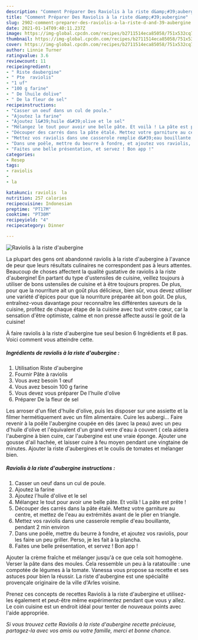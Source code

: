 ```yaml
---
description: "Comment Préparer Des Raviolis à la riste d&amp;#39;aubergine"
title: "Comment Préparer Des Raviolis à la riste d&amp;#39;aubergine"
slug: 2902-comment-preparer-des-raviolis-a-la-riste-d-and-39-aubergine
date: 2021-01-14T09:40:11.237Z
image: https://img-global.cpcdn.com/recipes/b2711514eca85058/751x532cq70/raviolis-a-la-riste-daubergine-photo-principale-de-la-recette.jpg
thumbnail: https://img-global.cpcdn.com/recipes/b2711514eca85058/751x532cq70/raviolis-a-la-riste-daubergine-photo-principale-de-la-recette.jpg
cover: https://img-global.cpcdn.com/recipes/b2711514eca85058/751x532cq70/raviolis-a-la-riste-daubergine-photo-principale-de-la-recette.jpg
author: Linnie Turner
ratingvalue: 3.6
reviewcount: 11
recipeingredient:
- " Riste daubergine"
- " Pte  raviolis"
- "1 uf"
- "100 g farine"
- " De lhuile dolive"
- " De la fleur de sel"
recipeinstructions:
- "Casser un oeuf dans un cul de poule."
- "Ajoutez la farine"
- "Ajoutez l&#39;huile d&#39;olive et le sel"
- "Mélangez le tout pour avoir une belle pâte. Et voilà ! La pâte est prête !"
- "Découper des carrés dans la pâte étalé. Mettez votre garniture au centre, et mettez de l&#39;eau au extrémités avant de le plier en triangle."
- "Mettez vos raviolis dans une casserole remplie d&#39;eau bouillante, pendant 2 min environ"
- "Dans une poêle, mettre du beurre à fondre, et ajoutez vos raviolis, pour les faire un peu griller. Perso, je les fait à la plancha."
- "Faites une belle présentation, et servez ! Bon app !"
categories:
- Resep
tags:
- raviolis
- 
- la

katakunci: raviolis  la 
nutrition: 257 calories
recipecuisine: Indonesian
preptime: "PT17M"
cooktime: "PT30M"
recipeyield: "4"
recipecategory: Dinner

---
```



![Raviolis à la riste d&#39;aubergine](https://img-global.cpcdn.com/recipes/b2711514eca85058/751x532cq70/raviolis-a-la-riste-daubergine-photo-principale-de-la-recette.jpg)

La plupart des gens ont abandonné raviolis à la riste d&#39;aubergine à l'avance de peur que leurs résultats culinaires ne correspondent pas à leurs attentes. Beaucoup de choses affectent la qualité gustative de raviolis à la riste d&#39;aubergine! En partant du type d'ustensiles de cuisine, veillez toujours à utiliser de bons ustensiles de cuisine et à être toujours propres. De plus, pour que la nourriture ait un goût plus délicieux, bien sûr, vous devez utiliser une variété d'épices pour que la nourriture préparée ait bon goût. De plus, entraînez-vous davantage pour reconnaître les différentes saveurs de la cuisine, profitez de chaque étape de la cuisine avec tout votre cœur, car la sensation d'être optimiste, calme et non pressé affecte aussi le goût de la cuisine!

<!--inarticleads1-->

À faire raviolis à la riste d&#39;aubergine tue seul besion 6 Ingrédients et 8 pas. Voici comment vous atteindre cette.

##### Ingrédients de raviolis à la riste d&#39;aubergine :

1. Utilisation  Riste d&#39;aubergine
1. Fournir  Pâte à raviolis
1. Vous avez besoin 1 œuf
1. Vous avez besoin 100 g farine
1. Vous devez vous préparer  De l&#39;huile d&#39;olive
1. Préparer  De la fleur de sel


Les arroser d&#39;un filet d&#39;huile d&#39;olive, puis les disposer sur une assiette et la filmer hermétiquement avec un film alimentaire. Cuire les aubergi… Faire revenir à la poêle l&#39;aubergine coupée en dés (avec la peau) avec un peu d&#39;huile d&#39;olive et l&#39;équivalent d&#39;un grand verre d&#39;eau à couvert ( cela aidera l&#39;aubergine à bien cuire, car l&#39;aubergine est une vraie éponge. Ajouter une gousse d&#39;ail hachée, et laisser cuire à feu moyen pendant une vingtaine de minutes. Ajouter la riste d&#39;aubergines et le coulis de tomates et mélanger bien. 

<!--inarticleads2-->

##### Raviolis à la riste d&#39;aubergine instructions :

1. Casser un oeuf dans un cul de poule.
1. Ajoutez la farine
1. Ajoutez l&#39;huile d&#39;olive et le sel
1. Mélangez le tout pour avoir une belle pâte. Et voilà ! La pâte est prête !
1. Découper des carrés dans la pâte étalé. Mettez votre garniture au centre, et mettez de l&#39;eau au extrémités avant de le plier en triangle.
1. Mettez vos raviolis dans une casserole remplie d&#39;eau bouillante, pendant 2 min environ
1. Dans une poêle, mettre du beurre à fondre, et ajoutez vos raviolis, pour les faire un peu griller. Perso, je les fait à la plancha.
1. Faites une belle présentation, et servez ! Bon app !


Ajouter la crème fraîche et mélanger jusqu&#39;à ce que cela soit homogène. Verser la pâte dans des moules. Cela ressemble un peu à la ratatouille : une compotée de légumes à la tomate. Vanessa vous propose sa recette et ses astuces pour bien la réussir. La riste d&#39;aubergine est une spécialité provençale originaire de la ville d&#39;Arles voisine. 

<!--inarticleads1-->

<p>
Prenez ces concepts de recettes Raviolis à la riste d&#39;aubergine et utilisez-les également et peut-être même expérimentez pendant que vous y allez. Le coin cuisine est un endroit idéal pour tenter de nouveaux points avec l'aide appropriée.
</p>

<p>
<i>Si vous trouvez cette Raviolis à la riste d&#39;aubergine recette précieuse, partagez-la avec vos amis ou votre famille, merci et bonne chance.</i>
</p>
